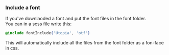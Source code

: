### Include a font 
If you've downlaoded a font and put the font files in the font folder.  
You can in a scss file write this:
```css
@include fontInclude('Utopia', 'otf')
```
This will automatically include all the files from the font folder as a fon-face in css. 